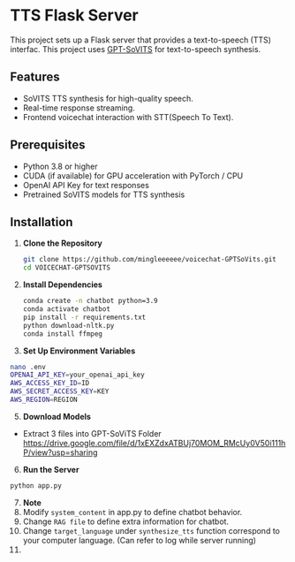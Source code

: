 # TTS Flask Server

This project sets up a Flask server that provides a text-to-speech (TTS) interfac.
This project uses [GPT-SoVITS](https://github.com/RVC-Boss/GPT-SoVITS) for text-to-speech synthesis. 

## Features

- SoVITS TTS synthesis for high-quality speech.
- Real-time response streaming.
- Frontend voicechat interaction with STT(Speech To Text).

## Prerequisites

- Python 3.8 or higher
- CUDA (if available) for GPU acceleration with PyTorch / CPU
- OpenAI API Key for text responses
- Pretrained SoVITS models for TTS synthesis

## Installation

1. **Clone the Repository**
   ```bash
   git clone https://github.com/mingleeeeee/voicechat-GPTSoVits.git
   cd VOICECHAT-GPTSOVITS
   ```
2. **Install Dependencies**
   ```bash
   conda create -n chatbot python=3.9
   conda activate chatbot
   pip install -r requirements.txt
   python download-nltk.py
   conda install ffmpeg
   ```
3. **Set Up Environment Variables**
  ```bash
  nano .env
  OPENAI_API_KEY=your_openai_api_key
  AWS_ACCESS_KEY_ID=ID
  AWS_SECRET_ACCESS_KEY=KEY
  AWS_REGION=REGION
  ```
5. **Download Models**
  - Extract 3 files into GPT-SoViTS Folder
  https://drive.google.com/file/d/1xEXZdxATBUj70MOM_RMcUy0V50i111hP/view?usp=sharing
6. **Run the Server**
  ```bash
  python app.py
  ```
7. **Note**
  1. Modify `system_content` in app.py to define chatbot behavior.
  2. Change `RAG file` to define extra information for chatbot.
  3. Change `target_language` under `synthesize_tts` function correspond to your computer language. (Can refer to log while server running)
  4. 